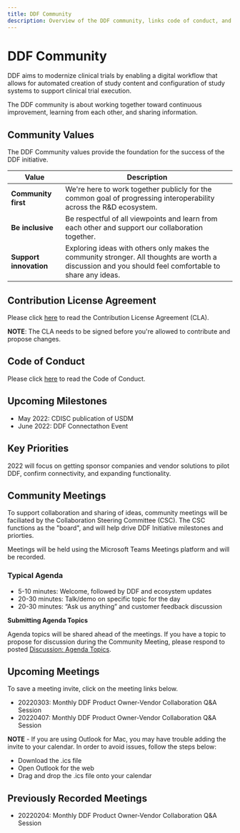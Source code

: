 ```yaml
---
title: DDF Community 
description: Overview of the DDF community, links code of conduct, and community meetings
---
```

# DDF Community

DDF aims to modernize clinical trials by enabling a digital workflow that allows for automated creation of study content and configuration of study systems to support clinical trial execution.

The DDF community is about working together toward continuous improvement, learning from each other, and sharing information.

## Community Values

The DDF Community values provide the foundation for the success of the DDF initiative.

|Value                  |Description                                                                                                       |
|---                    |---                                                                                                               |
|**Community first**    |We're here to work together publicly for the common goal of progressing interoperability across the R&D ecosystem.|
|**Be inclusive**       |Be respectful of all viewpoints and learn from each other and support our collaboration together.                 |
|**Support innovation** |Exploring ideas with others only makes the community stronger.  All thoughts are worth a discussion and you should feel comfortable to share any ideas.|

## Contribution License Agreement

Please click [here](CONTRIBUTING.md) to read the Contribution License Agreement (CLA).  

**NOTE**:  The CLA needs to be signed before you're allowed to contribute and propose changes.  

## Code of Conduct

Please click [here](CODE-OF-CONDUCT.md) to read the Code of Conduct.

## Upcoming Milestones

- May 2022: CDISC publication of USDM
- June 2022: DDF Connectathon Event 

## Key Priorities

2022 will focus on getting sponsor companies and vendor solutions to pilot DDF, confirm connectivity, and expanding functionality.  

## Community Meetings
To support collaboration and sharing of ideas, community meetings will be faciliated by the Collaboration Steering Committee (CSC).  The CSC functions as the "board", and will help drive DDF Initiative milestones and priorties.

Meetings will be held using the Microsoft Teams Meetings platform and will be recorded. 

### Typical Agenda

- 5-10 minutes: Welcome, followed by DDF and ecosystem updates
- 20-30 minutes: Talk/demo on specific topic for the day
- 20-30 minutes: “Ask us anything” and customer feedback discussion

**Submitting Agenda Topics**

Agenda topics will be shared ahead of the meetings.  If you have a topic to propose for discussion during the Community Meeting, please respond to posted [Discussion: Agenda Topics](https://github.com/transceleratebiopharmainc/ddf-sdr-docs/discussions/categories/community-meetings).


## Upcoming Meetings
To save a meeting invite, click on the meeting links below.  

- 20220303: Monthly DDF Product Owner-Vendor Collaboration Q&A Session
- 20220407: Monthly DDF Product Owner-Vendor Collaboration Q&A Session

**NOTE** - If you are using Outlook for Mac, you may have trouble adding the invite to your calendar. In order to avoid issues, follow the steps below:

- Download the .ics file
- Open Outlook for the web
- Drag and drop the .ics file onto your calendar

## Previously Recorded Meetings

- 20220204: Monthly DDF Product Owner-Vendor Collaboration Q&A Session
